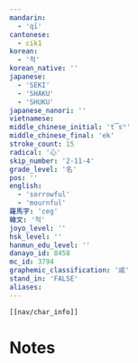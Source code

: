 ```yaml
---
mandarin:
  - 'qī'
cantonese:
  - cik1
korean:
  - '척'
korean_native: ''
japanese:
  - 'SEKI'
  - 'SHAKU'
  - 'SHUKU'
japanese_nanori: ''
vietnamese:
middle_chinese_initial: 't͡sʰ'
middle_chinese_final: 'ek'
stroke_count: 15
radical: '心'
skip_number: '2-11-4'
grade_level: '名'
pos: ''
english:
  - 'sorrowful'
  - 'mournful'
羅馬字: 'ceg'
韓文: '척'
joyo_level: ''
hsk_level: ''
hanmun_edu_level: ''
danayo_id: 8458
mc_id: 3794
graphemic_classification: '戚'
stand_in: 'FALSE'
aliases:
---
```

```meta-bind-embed
[[nav/char_info]]
```

# Notes
